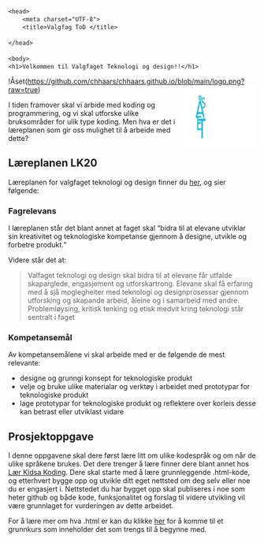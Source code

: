 <html>

	<head>
		<meta charset="UTF-8">
		<title>Valgfag ToD </title>
		
	</head>
	
	<body>
	<h1>Velkommen til Valgfaget Teknologi og design!!</h1>

!Åset(https://github.com/chhaars/chhaars.github.io/blob/main/logo.png?raw=true)
<img src="https://github.com/chhaars/chhaars.github.io/blob/main/Bilder/logo.png" alt="Åset" style="float:right;width:150px;height:128px;">

I tiden framover skal vi arbide med koding og programmering, og vi skal utforske ulike bruksområder for ulik type koding. Men hva er det i læreplanen som gir oss mulighet til å arbeide med dette?

<h2>Læreplanen LK20</h2>
Læreplanen for valgfaget teknologi og design finner du <a href="https://www.udir.no/lk20/tpr01-02/kompetansemaal-og-vurdering/kv303">her</a>, og sier følgende:

<h3>Fagrelevans</h3>
I læreplanen står det blant annet at faget skal <q>bidra til at elevane utviklar sin kreativitet og teknologiske kompetanse gjennom å designe, utvikle og forbetre produkt.</q> 

<p>Videre står det at: </p>
<blockquote cite = "https://www.udir.no/lk20/tpr01-02/om-faget/fagets-relevans-og-verdier">
Valfaget teknologi og design skal bidra til at elevane får utfalde skaparglede, engasjement og utforskartrong. Elevane skal få erfaring med å sjå moglegheiter med teknologi og designprosessar gjennom utforsking og skapande arbeid, åleine og i samarbeid med andre. Problemløysing, kritisk tenking og etisk medvit kring teknologi står sentralt i faget</blockquote>

<h3>Kompetansemål</h3>
Av kompetansemålene vi skal arbeide med er de følgende de mest relevante:
<ul>
	<li>designe og grunngi konsept for teknologiske produkt</li>
    <li>velje og bruke ulike materialar og verktøy i arbeidet med prototypar for teknologiske produkt</li>
	<li>lage prototypar for teknologiske produkt og reflektere over korleis desse kan betrast eller utviklast vidare</li>
</ul>



<h2>Prosjektoppgave</h2>

<p>I denne oppgavene skal dere først lære litt om ulike kodespråk og om når de ulike språkene brukes. Det dere trenger å lære finner dere blant annet hos <a href="https://oppgaver.kidsakoder.no/web">Lær Kidsa Koding</a>.
Dere skal starte med å lære grunnleggende .html-kode, og etterhvert bygge opp og utvikle ditt eget nettsted om deg selv eller noe du er engasjert i. Nettstedet du har bygget opp skal publiseres i noe som heter github og både kode, funksjonalitet og forslag til videre utvikling vil være grunnlaget for vurderingen av dette arbeidet.</p>

<p>For å lære mer om hva .html er kan du klikke <a href="https://www.w3schools.com/html/html_intro.asp">her</a> for å komme til et grunnkurs som inneholder det som trengs til å begynne med.</p>


</body>
</html>
